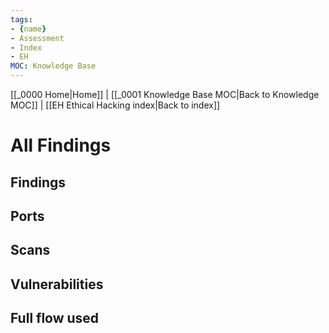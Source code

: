 ```yaml
---
tags:
- {name}
- Assessment
- Index
- EH
MOC: Knowledge Base
---
```

[[_0000 Home|Home]] | [[_0001 Knowledge Base MOC|Back to Knowledge MOC]] | [[EH Ethical Hacking index|Back to index]]
# All Findings
## Findings

## Ports

## Scans

## Vulnerabilities
## Full flow used